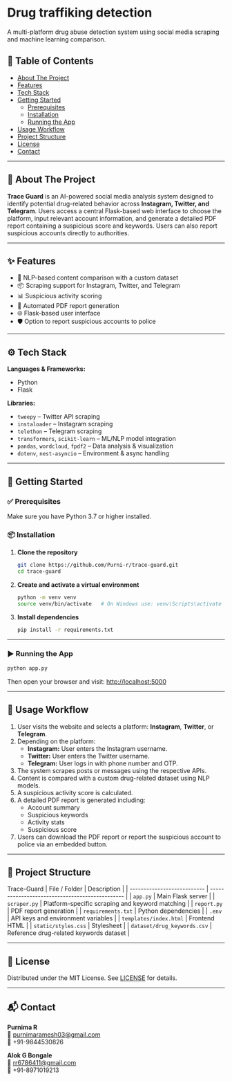 
# Drug traffiking detection
A multi-platform drug abuse detection system using social media scraping and machine learning comparison.

## 📖 Table of Contents

- [About The Project](#about-the-project)
- [Features](#features)
- [Tech Stack](#tech-stack)
- [Getting Started](#getting-started)
  - [Prerequisites](#prerequisites)
  - [Installation](#installation)
  - [Running the App](#running-the-app)
- [Usage Workflow](#usage-workflow)
- [Project Structure](#project-structure)
- [License](#license)
- [Contact](#contact)

---

## 🧠 About The Project

**Trace Guard** is an AI-powered social media analysis system designed to identify potential drug-related behavior across **Instagram, Twitter, and Telegram**. Users access a central Flask-based web interface to choose the platform, input relevant account information, and generate a detailed PDF report containing a suspicious score and keywords. Users can also report suspicious accounts directly to authorities.

---

## ✨ Features

- 🧠 NLP-based content comparison with a custom dataset
- 📦 Scraping support for Instagram, Twitter, and Telegram
- 📊 Suspicious activity scoring
- 📝 Automated PDF report generation
- 🌐 Flask-based user interface
- 🛡️ Option to report suspicious accounts to police

---

## ⚙️ Tech Stack

**Languages & Frameworks:**  
- Python  
- Flask  

**Libraries:**  
- `tweepy` – Twitter API scraping  
- `instaloader` – Instagram scraping  
- `telethon` – Telegram scraping  
- `transformers`, `scikit-learn` – ML/NLP model integration  
- `pandas`, `wordcloud`, `fpdf2` – Data analysis & visualization  
- `dotenv`, `nest-asyncio` – Environment & async handling  

---

## 🚀 Getting Started

### ✅ Prerequisites

Make sure you have Python 3.7 or higher installed.

### 📦 Installation

1. **Clone the repository**  
   ```bash
   git clone https://github.com/Purni-r/trace-guard.git
   cd trace-guard
   ```

2. **Create and activate a virtual environment**  
   ```bash
   python -m venv venv
   source venv/bin/activate   # On Windows use: venv\Scripts\activate
   ```

3. **Install dependencies**  
   ```bash
   pip install -r requirements.txt
   ```

---

### ▶️ Running the App

```bash
python app.py
```

Then open your browser and visit: [http://localhost:5000](http://localhost:5000)

---

## 🧪 Usage Workflow

1. User visits the website and selects a platform: **Instagram**, **Twitter**, or **Telegram**.  
2. Depending on the platform:
   - **Instagram:** User enters the Instagram username.  
   - **Twitter:** User enters the Twitter username.  
   - **Telegram:** User logs in with phone number and OTP.  
3. The system scrapes posts or messages using the respective APIs.  
4. Content is compared with a custom drug-related dataset using NLP models.  
5. A suspicious activity score is calculated.  
6. A detailed PDF report is generated including:
   - Account summary  
   - Suspicious keywords  
   - Activity stats  
   - Suspicious score  
7. Users can download the PDF report or report the suspicious account to police via an embedded button.

---

## 📂 Project Structure
Trace-Guard
| File / Folder               | Description                                     |
| --------------------------- | ----------------------------------------------- |
| `app.py`                    | Main Flask server                               |
| `scraper.py`                | Platform-specific scraping and keyword matching |
| `report.py`                 | PDF report generation                           |
| `requirements.txt`          | Python dependencies                             |
| `.env`                      | API keys and environment variables              |
| `templates/index.html`      | Frontend HTML                                   |
| `static/styles.css`         | Stylesheet                                      |
| `dataset/drug_keywords.csv` | Reference drug-related keywords dataset         |


---

## 🪪 License

Distributed under the MIT License. See [LICENSE](LICENSE) for details.

---

## 📬 Contact

**Purnima R**  
📧 purnimaramesh03@gmail.com  
📱 +91-9844530826  

**Alok G Bongale**  
📧 rr6786411@gmail.com  
📱 +91-8971019213 


